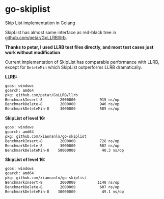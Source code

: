 # go-skiplist
Skip List implementation in Golang

SkipList has almost same interface as red-black tree in [github.com/petar/GoLLRB/llrb](https://github.com/petar/GoLLRB/llrb).

**Thanks to petar, I used LLRB test files directly, and most test cases just work without modification**

Current implementation of SkipList has comparable performance with LLRB, except for `DeleteMin` 
which SkipList outperforms LLRB dramatically.

**LLRB:**
```bash
goos: windows
goarch: amd64
pkg: github.com/petar/GoLLRB/llrb
BenchmarkInsert-8      	 2000000	       915 ns/op
BenchmarkDelete-8      	 2000000	       946 ns/op
BenchmarkDeleteMin-8   	 3000000	       585 ns/op
```

**SkipList of level 16:**  
```bash
goos: windows
goarch: amd64
pkg: github.com/xiaonanln/go-skiplist
BenchmarkInsert-8      	 2000000	       728 ns/op
BenchmarkDelete-8      	 3000000	       502 ns/op
BenchmarkDeleteMin-8   	50000000	        40.3 ns/op
```

**SkipList of level 16:**  
```bash
goos: windows
goarch: amd64
pkg: github.com/xiaonanln/go-skiplist
BenchmarkInsert-8      	 2000000	      1140 ns/op
BenchmarkDelete-8      	 2000000	       607 ns/op
BenchmarkDeleteMin-8   	30000000	        49.1 ns/op
```
